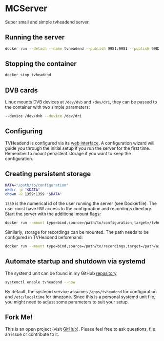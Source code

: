# MCServer
Super small and simple tvheadend server.

## Running the server
```bash
docker run --detach --name tvheadend --publish 9981:9981 --publish 9982:9982 hetsh/tvheadend
```

## Stopping the container
```bash
docker stop tvheadend
```

## DVB cards
Linux mounts DVB devices at `/dev/dvb` and `/dev/dri`, they can be passed to the container with two simple parameters:
```bash
--device /dev/dvb --device /dev/dri
```

## Configuring
TVHeadend is configured via its [web interface](http://localhost:9981).
A configuration wizard will guide you through the initial setup if you run the server for the first time.
Remember to mount persistent storage if you want to keep the configuration.

## Creating persistent storage
```bash
DATA="/path/to/configuration"
mkdir -p "$DATA"
chown -R 1359:1359 "$DATA"
```
`1359` is the numerical id of the user running the server (see Dockerfile).
The user must have RW access to the configuration and recordings directory.
Start the server with the additional mount flags:
```bash
docker run --mount type=bind,source=/path/to/configuration,target=/tvheadend-data ...
```
Similarly, storage for recordings can be mounted. The path needs to be configured in TVHeadend beforehand:
```bash
docker run --mount type=bind,source=/path/to/recordings,target=/path/as/configured ...
```

## Automate startup and shutdown via systemd
The systemd unit can be found in my GitHub [repository](https://github.com/Hetsh/docker-tvheadend).
```bash
systemctl enable tvheadend --now
```
By default, the systemd service assumes `/apps/tvheadend` for configuration and `/etc/localtime` for timezone.
Since this is a personal systemd unit file, you might need to adjust some parameters to suit your setup.

## Fork Me!
This is an open project (visit [GitHub](https://github.com/Hetsh/docker-tvheadend)).
Please feel free to ask questions, file an issue or contribute to it.
